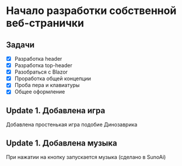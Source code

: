 # Начало разработки собственной веб-странички


## Задачи

- [x] Разработка header
- [x] Разработка top-header
- [x] Разобраться с Blazor
- [x] Проработка общей концепции
- [x] Проба пера и клавиатуры
- [x] Общее оформление

## Update 1. Добавлена игра

Добавлена простенькая игра подобие Динозаврика


## Update 1. Добавлена музыка

При нажатии на кнопку запускается музыка (сделано в SunoAi)
